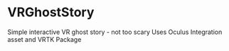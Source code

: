 # VRGhostStory
 Simple interactive VR ghost story - not too scary
 Uses Oculus Integration asset and VRTK Package

